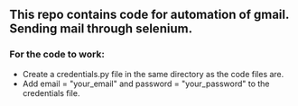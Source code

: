 ## This repo contains code for automation of gmail. Sending mail through selenium.

### For the code to work:

- Create a credentials.py file in the same directory as the code files are.
- Add email = "your_email" and password = "your_password" to the credentials file.
